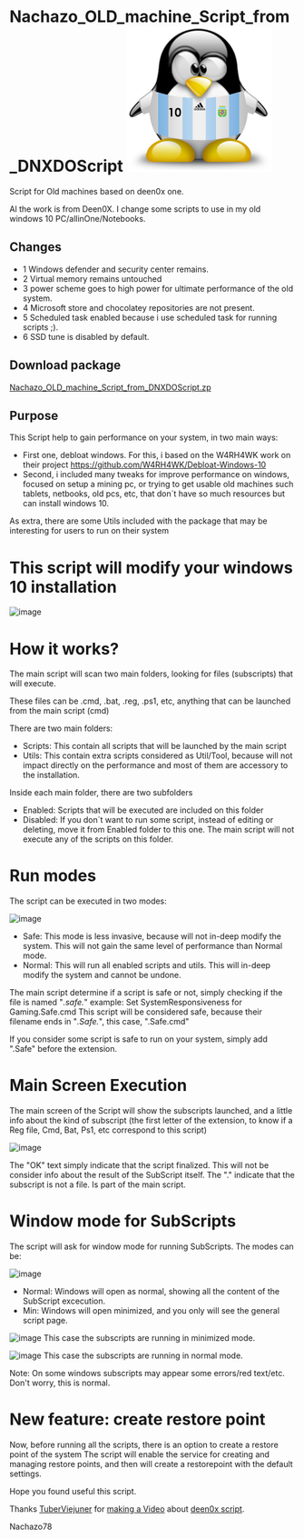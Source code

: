# Nachazo_OLD_machine_Script_from_DNXDOScript ![image](https://github.com/nachazo78/nachazo78/blob/main/argentina.png)
 Script for Old machines based on deen0x one.

 

Al the work is from Deen0X. I change some scripts to use in my old windows 10 PC/allinOne/Notebooks.  

## Changes

- 1 Windows defender and security center remains.
- 2 Virtual memory remains untouched
- 3 power scheme goes to high power for ultimate performance of the old system.
- 4 Microsoft store and chocolatey repositories are not present.
- 5 Scheduled task enabled because i use scheduled task for running scripts ;).
- 6 SSD tune is disabled by default.

## Download package
[Nachazo_OLD_machine_Script_from_DNXDOScript.zp](https://github.com/nachazo78/Nachazo_OLD_machine_Script_from_DNXDOScript/releases)


## Purpose
This Script help to gain performance on your system, in two main ways:
- First one, debloat windows. For this, i based on the W4RH4WK work on their project
https://github.com/W4RH4WK/Debloat-Windows-10
- Second, i included many tweaks for improve performance on windows, focused on setup a mining pc, or trying to get usable old machines such tablets, netbooks, old pcs, etc, that don´t have so much resources but can install windows 10.

As extra, there are some Utils included with the package that may be interesting for users to run on their system

# This script will modify your windows 10 installation

![image](https://user-images.githubusercontent.com/3720302/138956331-15ae85fe-4dcc-421d-8e2d-dbe241e0f224.png)


# How it works?

The main script will scan two main folders,  looking for files (subscripts) that will execute.

These files can be .cmd, .bat, .reg, .ps1, etc, anything that can be launched from the main script (cmd)

There are two main folders:
- Scripts: This contain all scripts that will be launched by the main script
- Utils: This contain extra scripts considered as Util/Tool, because will not impact directly on the performance and most of them are accessory to the installation.

Inside each main folder, there are two subfolders
- Enabled: Scripts that will be executed are included on this folder
- Disabled: If you don´t want to run some script, instead of editing or deleting, move it from Enabled folder to this one. The main script will not execute any of the scripts on this folder.

# Run modes

The script can be executed in two modes:

![image](https://user-images.githubusercontent.com/3720302/138956430-5aba8351-254b-40a2-b8c7-5509316d1fd0.png)

- Safe: This mode is less invasive, because will not in-deep modify the system. This will not gain the same level of performance than Normal mode.
- Normal: This will run all enabled scripts and utils. This will in-deep modify the system and cannot be undone.

The main script determine if a script is safe or not, simply checking if the file is named "*.safe.*"
example:
Set SystemResponsiveness for Gaming.Safe.cmd
This script will be considered safe, because their filename ends in "*.Safe.*", this case, ".Safe.cmd"

If you consider some script is safe to run on your system, simply add ".Safe" before the extension.

# Main Screen Execution

The main screen of the Script will show the subscripts launched, and a little info about the kind of subscript (the first letter of the extension, to know if a Reg file, Cmd, Bat, Ps1, etc correspond to this script)

![image](https://user-images.githubusercontent.com/3720302/138957308-d7f77f5d-b6b5-4ed6-be6d-03c4eda83144.png)

The "OK" text simply indicate that the script finalized. This will not be consider info about the result of the SubScript itself.
The "." indicate that the subscript is not a file. Is part of the main script.

# Window mode for SubScripts

The script will ask for window mode for running SubScripts.
The modes can be:

![image](https://user-images.githubusercontent.com/3720302/138958109-5521e651-1c22-4c76-908b-9a9fc74ead75.png)

- Normal: Windows will open as normal, showing all the content of the SubScript excecution.
- Min: Windows will open minimized, and you only will see the general script page.

![image](https://user-images.githubusercontent.com/3720302/138957577-af8dfe5c-4b87-4851-9756-24a83d0997d1.png)
This case the subscripts are running in minimized mode.

![image](https://user-images.githubusercontent.com/3720302/138958783-18310202-6516-4f98-9f8d-04f97e2942de.png)
This case the subscripts are running in normal mode.

Note: On some windows subscripts may appear some errors/red text/etc. Don't worry, this is normal.

# New feature: create restore point

Now, before running all the scripts, there is an option to create a restore point of the system
The script will enable the service for creating and managing restore points, and then will create a restorepoint with the default settings.

Hope you found useful this script.

Thanks [TuberViejuner](https://youtube.com/c/TuberViejuner) for [making a Video](https://youtu.be/N2Lz-9wegfQ) about [deen0x script](https://github.com/Deen0X/DNXDOScript/releases). 

Nachazo78





